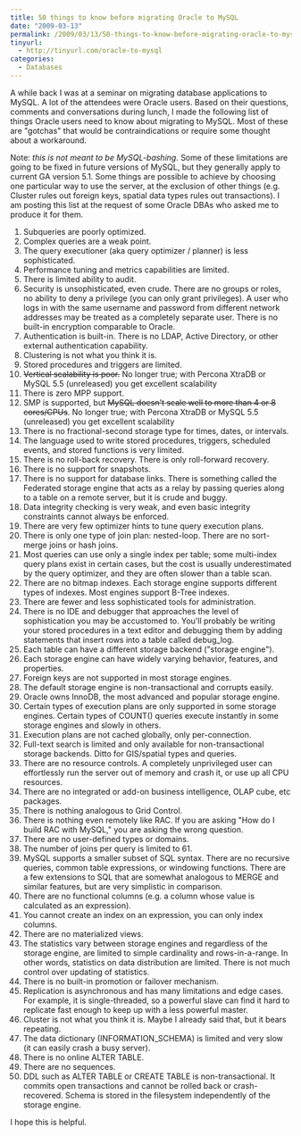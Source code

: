 ```yaml
---
title: 50 things to know before migrating Oracle to MySQL
date: "2009-03-13"
permalink: /2009/03/13/50-things-to-know-before-migrating-oracle-to-mysql/
tinyurl:
  - http://tinyurl.com/oracle-to-mysql
categories:
  - Databases
---
```

A while back I was at a seminar on migrating database applications to MySQL. A lot of the attendees were Oracle users. Based on their questions, comments and conversations during lunch, I made the following list of things Oracle users need to know about migrating to MySQL. Most of these are "gotchas" that would be contraindications or require some thought about a workaround.

Note: *this is not meant to be MySQL-bashing.* Some of these limitations are going to be fixed in future versions of MySQL, but they generally apply to current GA version 5.1. Some things are possible to achieve by choosing one particular way to use the server, at the exclusion of other things (e.g. Cluster rules out foreign keys, spatial data types rules out transactions). I am posting this list at the request of some Oracle DBAs who asked me to produce it for them.

1.  Subqueries are poorly optimized.
2.  Complex queries are a weak point.
3.  The query executioner (aka query optimizer / planner) is less sophisticated.
4.  Performance tuning and metrics capabilities are limited.
5.  There is limited ability to audit.
6.  Security is unsophisticated, even crude. There are no groups or roles, no ability to deny a privilege (you can only grant privileges). A user who logs in with the same username and password from different network addresses may be treated as a completely separate user. There is no built-in encryption comparable to Oracle.
7.  Authentication is built-in. There is no LDAP, Active Directory, or other external authentication capability.
8.  Clustering is not what you think it is.
9.  Stored procedures and triggers are limited.
10. <del datetime="2010-07-28T17:36:15+00:00">Vertical scalability is poor.</del> No longer true; with Percona XtraDB or MySQL 5.5 (unreleased) you get excellent scalability
11. There is zero MPP support.
12. SMP is supported, but <del datetime="2010-07-28T17:36:15+00:00">MySQL doesn't scale well to more than 4 or 8 cores/CPUs</del>. No longer true; with Percona XtraDB or MySQL 5.5 (unreleased) you get excellent scalability
13. There is no fractional-second storage type for times, dates, or intervals.
14. The language used to write stored procedures, triggers, scheduled events, and stored functions is very limited.
15. There is no roll-back recovery. There is only roll-forward recovery.
16. There is no support for snapshots.
17. There is no support for database links. There is something called the Federated storage engine that acts as a relay by passing queries along to a table on a remote server, but it is crude and buggy.
18. Data integrity checking is very weak, and even basic integrity constraints cannot always be enforced.
19. There are very few optimizer hints to tune query execution plans.
20. There is only one type of join plan: nested-loop. There are no sort-merge joins or hash joins.
21. Most queries can use only a single index per table; some multi-index query plans exist in certain cases, but the cost is usually underestimated by the query optimizer, and they are often slower than a table scan.
22. There are no bitmap indexes. Each storage engine supports different types of indexes. Most engines support B-Tree indexes.
23. There are fewer and less sophisticated tools for administration.
24. There is no IDE and debugger that approaches the level of sophistication you may be accustomed to. You'll probably be writing your stored procedures in a text editor and debugging them by adding statements that insert rows into a table called debug_log.
25. Each table can have a different storage backend ("storage engine").
26. Each storage engine can have widely varying behavior, features, and properties.
27. Foreign keys are not supported in most storage engines.
28. The default storage engine is non-transactional and corrupts easily.
29. Oracle owns InnoDB, the most advanced and popular storage engine.
30. Certain types of execution plans are only supported in some storage engines. Certain types of COUNT() queries execute instantly in some storage engines and slowly in others.
31. Execution plans are not cached globally, only per-connection.
32. Full-text search is limited and only available for non-transactional storage backends. Ditto for GIS/spatial types and queries.
33. There are no resource controls. A completely unprivileged user can effortlessly run the server out of memory and crash it, or use up all CPU resources.
34. There are no integrated or add-on business intelligence, OLAP cube, etc packages.
35. There is nothing analogous to Grid Control.
36. There is nothing even remotely like RAC. If you are asking "How do I build RAC with MySQL," you are asking the wrong question.
37. There are no user-defined types or domains.
38. The number of joins per query is limited to 61.
39. MySQL supports a smaller subset of SQL syntax. There are no recursive queries, common table expressions, or windowing functions. There are a few extensions to SQL that are somewhat analogous to MERGE and similar features, but are very simplistic in comparison.
40. There are no functional columns (e.g. a column whose value is calculated as an expression).
41. You cannot create an index on an expression, you can only index columns.
42. There are no materialized views.
43. The statistics vary between storage engines and regardless of the storage engine, are limited to simple cardinality and rows-in-a-range. In other words, statistics on data distribution are limited. There is not much control over updating of statistics.
44. There is no built-in promotion or failover mechanism.
45. Replication is asynchronous and has many limitations and edge cases. For example, it is single-threaded, so a powerful slave can find it hard to replicate fast enough to keep up with a less powerful master.
46. Cluster is not what you think it is. Maybe I already said that, but it bears repeating.
47. The data dictionary (INFORMATION_SCHEMA) is limited and very slow (it can easily crash a busy server).
48. There is no online ALTER TABLE.
49. There are no sequences.
50. DDL such as ALTER TABLE or CREATE TABLE is non-transactional. It commits open transactions and cannot be rolled back or crash-recovered. Schema is stored in the filesystem independently of the storage engine.

I hope this is helpful.
